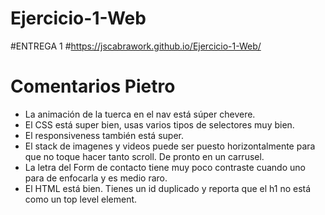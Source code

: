 # Ejercicio-1-Web
#ENTREGA 1
#https://jscabrawork.github.io/Ejercicio-1-Web/

# Comentarios Pietro
 - La animación de la tuerca en el nav está súper chevere.
 - El CSS está super bien, usas varios tipos de selectores muy bien.
 - El responsiveness también está super.  
 - El stack de imagenes y videos puede ser puesto horizontalmente para que no toque hacer tanto scroll. De pronto en un carrusel.
 - La letra del Form de contacto tiene muy poco contraste cuando uno para de enfocarla y es medio raro.
 - El HTML está bien. Tienes un id duplicado y reporta que el h1 no está como un top level element.
 
